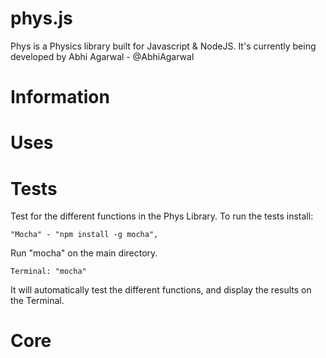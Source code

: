 phys.js
====

Phys is a Physics library built for Javascript & NodeJS. It's currently being developed by Abhi Agarwal - @AbhiAgarwal

Information
====

Uses
====

Tests
====

Test for the different functions in the Phys Library. 
To run the tests install:

    "Mocha" - "npm install -g mocha", 

Run "mocha" on the main directory.

    Terminal: "mocha" 

It will automatically test the different functions, and display the results on the Terminal.

Core
====